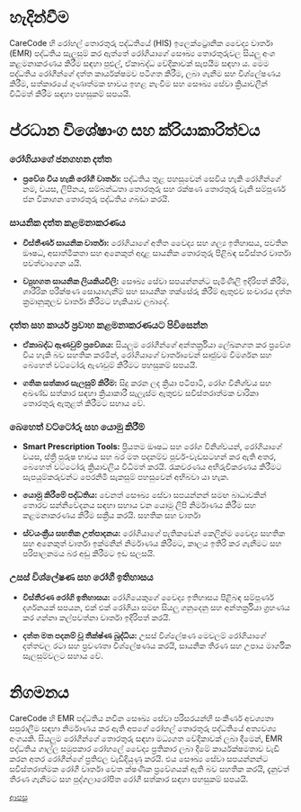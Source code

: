 # හැදින්වීම
CareCode හි රෝහල් තොරතුරු පද්ධතියේ (HIS) ඉලෙක්ට්‍රොනික වෛද්‍ය වාර්තා (EMR) පද්ධතිය සැලසුම් කර ඇත්තේ රෝගියාගේ සෞඛ්‍ය තොරතුරුවල සියලු අංශ කළමනාකරණය කිරීම සඳහා පුළුල්, ඒකාබද්ධ වේදිකාවක් සැපයීම සඳහා ය. මෙම පද්ධතිය රෝගීන්ගේ දත්ත කාර්යක්ෂමව පටිගත කිරීම, ලබා ගැනීම සහ විශ්ලේෂණය කිරීම, සත්කාරයේ ගුණාත්මක භාවය ඉහළ නැංවීම සහ සෞඛ්‍ය සේවා ක්‍රියාවලීන් විධිමත් කිරීම සඳහා පහසුකම් සපයයි.

# ප්රධාන විශේෂාංග සහ ක්රියාකාරිත්වය
### රෝගියාගේ ජනගහන දත්ත
* **ප්‍රවේශ විය හැකි රෝගී වාර්තා:** පද්ධතිය තුළ පහසුවෙන් සෙවිය හැකි රෝගීන්ගේ නම, වයස, ලිපිනය, සම්බන්ධතා තොරතුරු සහ රක්ෂණ තොරතුරු වැනි සම්පූර්ණ ජන විකාශන තොරතුරු පද්ධතිය ගබඩා කරයි.

### සායනික දත්ත කළමනාකරණය
* **විස්තීර්ණ සායනික වාර්තා:** රෝගියාගේ අතීත වෛද්‍ය සහ ශල්‍ය ඉතිහාසය, පවතින ඖෂධ, අසාත්මිකතා සහ අනෙකුත් අදාළ සායනික තොරතුරු පිළිබඳ සවිස්තර වාර්තා පවත්වාගෙන යයි.

* **ව්‍යුහගත සායනික ලියකියවිලි:** සෞඛ්‍ය සේවා සපයන්නන්ට පැමිණිලි ඉදිරිපත් කිරීම, ශාරීරික පරීක්ෂණ සොයාගැනීම් සහ සායනික තක්සේරු කිරීම් ඇතුළුව සංචාරය දත්ත ක්‍රමානුකූලව වාර්තා කිරීමට හැකියාව ලබාදේ.

### දත්ත සහ කාර්ය ප්‍රවාහ කළමනාකරණයට පිවිසෙන්න
* **ඒකාබද්ධ ඇණවුම් ප්‍රවේශය:** සියලුම රෝගීන්ගේ අන්තර්ක්‍රියා ලේඛනගත කර ප්‍රවේශ විය හැකි බව සහතික කරමින්, රෝගියාගේ වාර්තාවෙන් සෘජුවම විමර්ශන සහ බෙහෙත් වට්ටෝරු ඇණවුම් කිරීමට පහසුකම් සපයයි.

* **ගතික සත්කාර සැලසුම් කිරීම:** සිදු කරන ලද ක්‍රියා පටිපාටි, රෝග විනිශ්චය සහ අඛණ්ඩ සත්කාර සඳහා ක්‍රියාකාරී සැලැස්ම ඇතුළුව සවිස්තරාත්මක චාරිකා තොරතුරු ඇතුළත් කිරීමට සහාය වේ.

### බෙහෙත් වට්ටෝරු සහ යොමු කිරීම්
* **Smart Prescription Tools:** ප්‍රියතම ඖෂධ සහ රෝග විනිශ්චයන්, රෝගියාගේ වයස, ස්ත්‍රී පුරුෂ භාවය සහ බර මත පදනම්ව පූර්ව-වැඩසටහන් කර ඇති අතර, බෙහෙත් වට්ටෝරු ක්‍රියාවලිය විධිමත් කරයි. රැකවරණය අභිරුචිකරණය කිරීමට සැපයුම්කරුවන්ට පෙරනිමි සැකසුම් පහසුවෙන් අභිබවා යා හැක.

* **යොමු කිරීමේ පද්ධතිය:** වෙනත් සෞඛ්‍ය සේවා සපයන්නන් සමඟ බාධාවකින් තොරව සන්නිවේදනය සඳහා සහාය වන යොමු ලිපි නිර්මාණය කිරීම සහ කළමනාකරණය කිරීම සක්‍රීය කරයි. සහතික සහ වාර්තා

* **ස්වයංක්‍රීය සහතික උත්පාදනය:** රෝගියාගේ පැතිකඩෙන් කෙලින්ම වෛද්‍ය සහතික සහ අනෙකුත් වාර්තා ඉක්මනින් නිර්මාණය කිරීමට, කාලය ඉතිරි කර ගැනීමට සහ පරිපාලනමය බර අඩු කිරීමට ඉඩ සලසයි.

### උසස් විශ්ලේෂණ සහ රෝගී ඉතිහාසය
* **විස්තීරණ රෝගි ඉතිහාසය:** රෝගියෙකුගේ වෛද්‍ය ඉතිහාසය පිළිබඳ සම්පූර්ණ දර්ශනයක් සපයන, එක් එක් රෝගියා සමඟ සියලු ගනුදෙනු සහ අන්තර්ක්‍රියා ග්‍රහණය කර ගන්නා කල්පවත්නා වාර්තා ඉදිරිපත් කරයි.

* **දත්ත මත පදනම් වූ තීක්ෂ්ණ බුද්ධිය:** උසස් විශ්ලේෂණ මෙවලම් රෝගියාගේ දත්තවල රටා සහ ප්‍රවණතා විශ්ලේෂණය කරයි, සායනික තීරණ සහ උපාය මාර්ගික සැලසුම්වලට සහාය වේ.

# නිගමනය
CareCode හි EMR පද්ධතිය නවීන සෞඛ්‍ය සේවා පරිසරයන්හි සංකීර්ණ අවශ්‍යතා සපුරාලීම සඳහා නිර්මාණය කර ඇති අපගේ රෝහල් තොරතුරු පද්ධතියේ අත්‍යවශ්‍ය අංගයකි. සියලුම රෝගීන්ගේ තොරතුරු සඳහා මධ්‍යගත වේදිකාවක් ලබා දීමෙන්, EMR පද්ධතිය ගාල්ල සමුපකාර රෝහලේ වෛද්‍ය ප්‍රතිකාර ලබා දීමේ කාර්යක්ෂමතාව වැඩි කරන අතර රෝගීන්ගේ ප්‍රතිඵල වැඩිදියුණු කරයි. එය සෞඛ්‍ය සේවා සපයන්නන්ට සවිස්තරාත්මක රෝගී වාර්තා වෙත ක්ෂණික ප්‍රවේශයක් ඇති බව සහතික කරයි, දැනුවත් තීරණ ගැනීමට සහ පුද්ගලාරෝපිත රෝගී සත්කාර සඳහා පහසුකම් සපයයි.

[ආපසු](https://github.com/hmislk/hmis/wiki/%E0%B6%B4%E0%B6%BB%E0%B7%92%E0%B7%81%E0%B7%93%E0%B6%BD%E0%B6%9A-%E0%B6%85%E0%B6%AD%E0%B7%8A%E0%B6%B4%E0%B7%9C%E0%B6%AD)